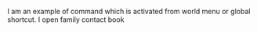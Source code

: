 I am an example of command which is activated from world menu or global shortcut.
I open family contact book